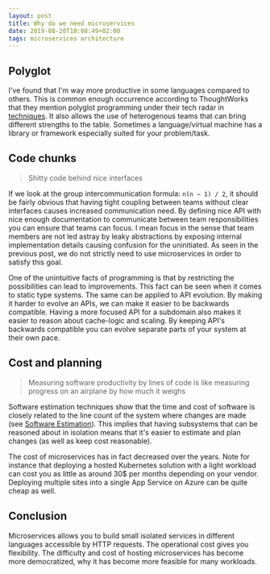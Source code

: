 ```yaml
---
layout: post
title: Why do we need microservices
date: 2019-08-20T10:08:49+02:00
tags: microservices architecture
---
```


## Polyglot

I've found that I'm way more productive in some languages compared to others. This is common enough occurrence according to ThoughtWorks that they mention polyglot programming under their tech radar in [techniques](https://www.thoughtworks.com/radar/techniques). It also allows the use of heterogenous teams that can bring different strengths to the table. Sometimes a language/virtual machine has a library or framework especially suited for your problem/task.

## Code chunks

> Shitty code behind nice interfaces

If we look at the group intercommunication formula: `n(n − 1) / 2`, it should be fairly obvious that having tight coupling between teams without clear interfaces causes increased communication need. By defining nice API with nice enough documentation to communicate between team responsibilities you can ensure that teams can focus. I mean focus in the sense that team members are not led astray by leaky abstractions by exposing internal implementation details causing confusion for the uninitiated. As seen in the previous post, we do not strictly need to use microservices in order to satisfy this goal.

One of the unintuitive facts of programming is that by restricting the possibilities can lead to improvements. This fact can be seen when it comes to static type systems. The same can be applied to API evolution. By making it harder to evolve an APIs, we can make it easier to be backwards compatible. Having a more focused API for a subdomain also makes it easier to reason about cache-logic and scaling. By keeping API's backwards compatible you can evolve separate parts of your system at their own pace.

## Cost and planning

> Measuring software productivity by lines of code is like measuring progress on an airplane by how much it weighs

Software estimation techniques show that the time and cost of software is closely related to the line count of the system where changes are made (see [Software Estimation](https://www.goodreads.com/book/show/93891.Software_Estimation)). This implies that having subsystems that can be reasoned about in isolation means that it's easier to estimate and plan changes (as well as keep cost reasonable).

The cost of microservices has in fact decreased over the years. Note for instance that deploying a hosted Kubernetes solution with a light workload can cost you as little as around 30$ per months depending on your vendor. Deploying multiple sites into a single App Service on Azure can be quite cheap as well.

## Conclusion

Microservices allows you to build small isolated services in different languages accessible by HTTP requests. The operational cost gives you flexibility. The difficulty and cost of hosting microservices has become more democratized, why it has become more feasible for many workloads.
